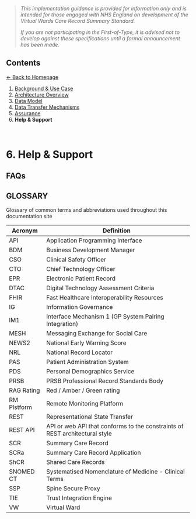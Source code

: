 > *This implementation guidance is provided for information only and is intended for those engaged with NHS England on development of the Virtual Wards Care Record Summary Standard.* 
>
> *If you are not participating in the First-of-Type, it is advised not to develop against these specifications until a formal announcement has been made.*


## Contents
[&larr; Back to Homepage](/README.md)
1. [Background & Use Case](/1_Background.md)
2. [Architecture Overview](/2_Architecture.md)
3. [Data Model](/3_Data_Model.md)
4. [Data Transfer Mechanisms](/4_Data_Transfer_Mechanisms.md)
5. [Assurance](/5_Assurance.md)
6. **Help & Support**

<br>

# 6. Help & Support

## FAQs

## GLOSSARY
Glossary of common terms and abbreviations used throughout this documentation site

| Acronym | Definition |
| --- | --- |
| API | Application Programming Interface |
| BDM | Business Development Manager |
| CSO | Clinical Safety Officer |
| CTO |	Chief Technology Officer |
| EPR | Electronic Patient Record |
| DTAC | Digital Technology Assessment Criteria  |
| FHIR | Fast Healthcare Interoperability Resources |
| IG | Information Governance |
| IM1 | Interface Mechanism 1 (GP System Pairing Integration) |
| MESH | Messaging Exchange for Social Care |
| NEWS2 | National Early Warning Score |
| NRL | National Record Locator |
| PAS | Patient Administration System |
| PDS | Personal Demographics Service |
| PRSB | PRSB Professional Record Standards Body |
| RAG Rating | Red / Amber / Green rating |
| RM Plstform | Remote Monitoring Platform |
| REST | Representational State Transfer |
| REST API | API or web API that conforms to the constraints of REST architectural style |
| SCR | Summary Care Record |
| SCRa | Summary Care Record Application |
| ShCR | Shared Care Records |
| SNOMED CT | Systematised Nomenclature of Medicine - Clinical Terms |
| SSP | Spine Secure Proxy |
| TIE | Trust Integration Engine |
| VW | Virtual Ward |
